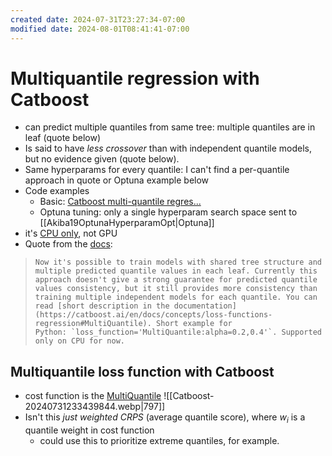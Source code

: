 ```yaml
---
created date: 2024-07-31T23:27:34-07:00
modified date: 2024-08-01T08:41:41-07:00
---
```

# Multiquantile regression with Catboost

- can predict multiple quantiles from same tree: multiple quantiles are in leaf (quote below)
- Is said to have *less crossover* than with independent quantile models, but no evidence given (quote below).
- Same hyperparams for every quantile: I can't find a per-quantile approach in quote or Optuna example below
- Code examples
	- Basic: [Catboost multi-quantile regres...](https://www.kaggle.com/code/syerramilli/catboost-multi-quantile-regression)
	- Optuna tuning: only a single hyperparam search space sent to [[Akiba19OptunaHyperparamOpt|Optuna]]
- it's [CPU only](https://catboost.ai/en/docs/concepts/loss-functions-regression#usage-information), not GPU
- Quote from the [docs](https://github.com/catboost/catboost/blob/master/RELEASE.md): 
>     Now it's possible to train models with shared tree structure and multiple predicted quantile values in each leaf. Currently this approach doesn't give a strong guarantee for predicted quantile values consistency, but it still provides more consistency than training multiple independent models for each quantile. You can read [short description in the documentation](https://catboost.ai/en/docs/concepts/loss-functions-regression#MultiQuantile). Short example for Python: `loss_function='MultiQuantile:alpha=0.2,0.4'`. Supported only on CPU for now.
## Multiquantile loss function with Catboost
- cost function is the [MultiQuantile](https://catboost.ai/en/docs/concepts/loss-functions-regression#MultiQuantile)
![[Catboost-20240731233439844.webp|797]]
- Isn't this *just weighted CRPS* (average quantile score), where $w_i$ is a quantile weight in cost function
	- could use this to prioritize extreme quantiles, for example.

